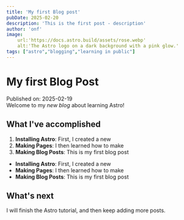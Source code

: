 ```yaml
---
title: 'My first Blog post'
pubDate: 2025-02-20
description: 'This is the first post - description'
author: 'onf'
image:
    url:'https://docs.astro.build/assets/rose.webp'
    alt:'The Astro logo on a dark background with a pink glow.'
tags: ["astro","blogging","learning in public"]
---
```

# My first Blog Post


Published on: 2025-02-19  
Welcome to my _new blog_ about learning Astro!
## What I've accomplished
1. **Installing Astro**: First, I created a new
2. **Making Pages**: I  then learned how to make
3. **Making Blog Posts**: This is my first blog post

- **Installing Astro**: First, I created a new
- **Making Pages**: I  then learned how to make
- **Making Blog Posts**: This is my first blog post

## What's next
I will finish the Astro tutorial, and then keep adding more posts.
